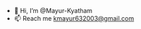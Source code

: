 - 👋 Hi, I’m @Mayur-Kyatham
- 📫 Reach me kmayur632003@gmail.com

<!---
Mayur-Kyatham/Mayur-Kyatham is a ✨ special ✨ repository because its `README.md` (this file) appears on your GitHub profile.
You can click the Preview link to take a look at your changes.
--->
